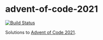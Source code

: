 # advent-of-code-2021

[![Build Status](https://github.com/maxdavidson/advent-of-code-2021/workflows/CI/badge.svg?workflow=CI+branch=js)](https://github.com/maxdavidson/advent-of-code-2021/actions?query=workflow=CI+branch=main)

Solutions to [Advent of Code 2021](https://adventofcode.com/2021).

